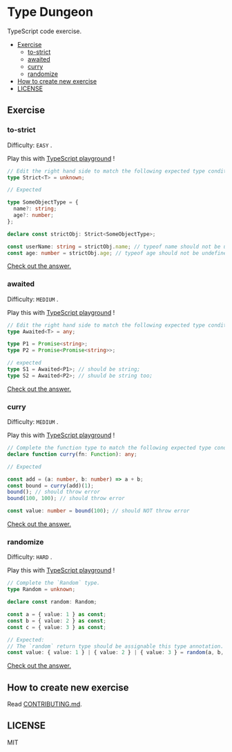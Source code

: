 <!-- This is a generated file. Don't touch directly! -->

# Type Dungeon

TypeScript code exercise.

<!-- toc -->

- [Exercise](#exercise)
  - [to-strict](#to-strict)
  - [awaited](#awaited)
  - [curry](#curry)
  - [randomize](#randomize)
- [How to create new exercise](#how-to-create-new-exercise)
- [LICENSE](#license)

<!-- tocstop -->

## Exercise

### to-strict

Difficulty: `EASY` .

Play this with <a href="https://www.typescriptlang.org/v2/play?#code/PTAEFEBMEsBdVgCwKagE7QOaPoghgHaSgDO0kqsA9qALZ6wDGiCKoAZlQDZdUDu0AplDIAHgAdkjWMmKwAnpNCMqRONFUkAdACgFSgMqwM0gDwAVAHygAvKACuBANYF+BANw6dICBKkzIL31UAypaZAB5ACMAK39zRVQ7AG8dUFACPHCAfgAuUmNBTE90vExkPIz7WijkNE8AX08dCkYuPDRUFQISeF6TWGiY-KMB01DwofjEy2bu3ocSOoA5LOR8-qLbAoGhrUzw91AfYKp2DLXSRCp7LmJXeFqHImR2QVljqp4defgy9aqNTq2020j2-yOJ0SZ1A-yuNzuGSoj1QjgobwIHzABFuXB0QA" target="_blank">TypeScript playground</a> !

```typescript
// Edit the right hand side to match the following expected type conditions.
type Strict<T> = unknown;

// Expected

type SomeObjectType = {
  name?: string;
  age?: number;
};

declare const strictObj: Strict<SomeObjectType>;

const userName: string = strictObj.name; // typeof name should not be undefined / null
const age: number = strictObj.age; // typeof age should not be undefined / null
```

<a href="https://www.typescriptlang.org/v2/play?#code/C4TwDgpgBAysBOBLAxsAPAFQHxQLxQG8oBtABSkQDsoBrCEAewDMoMBdAWgH4AuVstlAC+AbgBQYgPSSoAUQAekVBAAmE0JFgMAthADyAIwBWEVBnDR8BMVCiUAhrt5QAzgioBzcbfseIzygBXbQMIeHFRCRVTABt7eGhkBko3V3dUQyM+OCRUNBgdfWNTYHNILHExJJTgKECXMIA5Rwg+NyRKDzw03OBMgDoHXREoaSgNCGY7FtcACwZAmJU7BlrQuspopipVUbtFmKrk1N9W-ZCw7vaUPuN+05GxianTuYWllbXoQM2IbcpdjIgjFDkA" target="_blank">
  Check out the answer.
</a>
  
### awaited

Difficulty: `MEDIUM` .

Play this with <a href="https://www.typescriptlang.org/v2/play?#code/PTAEFEBMEsBdVgCwKagE7QOaPoghgHaSgDO0kqsA9qALZ6wDGiCKoAZlQDZdUDu0AplDIAHgAdkjWMmKwAnpNCMqRONFUkAdACgFSgIJ88cWQB4AKgD5QAXlCF5Abh17FqAAoBGO6A9oqWmgSZDMSWAwhKxd9TwAmX39A4NCkoJCwiMFMK2jXEBEJKRlINyUAZR97IxMSs29o0AKSRCoAVy5iACNUcMjMGPdQcoTq41NIerjG5sQ2ju7erKEEKioXIA" target="_blank">TypeScript playground</a> !

```typescript
// Edit the right hand side to match the following expected type conditions.
type Awaited<T> = any;

type P1 = Promise<string>;
type P2 = Promise<Promise<string>>;

// expected
type S1 = Awaited<P1>; // should be string;
type S2 = Awaited<P2>; // shuuld be string too;
```

<a href="https://www.typescriptlang.org/v2/play?#code/C4TwDgpgBAgg7gQwJbAgEwDwBUB8UC8UAFFlBAB6oB2aAzlAAoBOA9gLZK0QAySA1hAxIqAMwhMoADTwB+KAG8oABgBcsRCnQZpUAL5Q1i1VFK6AlAG0lAXQDcAKHuhIjAIwFGrDlwy1gTYQBzHAdnaAYAJg9mdk5BGO9BPwCqYJDHAHoMsnJIAGNUNCdwaABld0J4ZEKMBlcQqCyoWgALFgBXABs0KAAjaGSg0JKoUqjKjRrIhqbW9q6e-ub-IKhgFhYHIA" target="_blank">
  Check out the answer.
</a>
  
### curry

Difficulty: `MEDIUM` .

Play this with <a href="https://www.typescriptlang.org/v2/play?#code/PTAEGEHsFsAcBsCmAXRpkAs0DMCuA7AY2QEtJ90BPWNZSUaAQ2UI3S1G0nnkgHcS+AOahEADxrFEAEyo1QhctJKlyAOgBQ0xIXiMATjgLEyFQrn37KACmz4AXKABix1fgCUjxvkoBuDRogoACiEjqo0gGK+ADOyKCM0rIAvKDWjI74uNAARoj6ADSgOZnZefruoMkAfAmgANTF-tFxxZAEKQoWVulJ7tYAjO7+Oe340tbDoEExGO3wspj6-KKWkPoaox2DAAw7RQN7UzNzuAvsy3yryxsaLfEAbozwuIiluflVbduHO8dgs3msgAcgB5AAqFxW+RuGiAA" target="_blank">TypeScript playground</a> !

```typescript
// Complete the function type to match the following expected type condition.
declare function curry(fn: Function): any;

// Expected

const add = (a: number, b: number) => a + b;
const bound = curry(add)(1);
bound(); // should throw error
bound(100, 100); // should throw error

const value: number = bound(100); // should NOT throw error
```

<a href="https://www.typescriptlang.org/v2/play?#code/CYUwxgNghgTiAEAzArgOzAFwJYHtXzGRhgE8AeAFXhAA8MRVgBneAMTU11QD4AKAKHhJUALngUANPwCUYqrXqMWvKGKypEIGPACCE+ADojcJhjUat8AELT4AXm7x1m7QCV4AfngqxO2w+8jA1gAcyYxG3tHdzFUEAA3LQBufn4AejT4AFEaAAdwemBUsDxTeChgYHtvVXhUZABbACMtfSbYxpaYf0coeABqeCaUktQyppw0KrsCIlIVSuleAEZpFImp3jX4DPgmAAtJiCqMfZgcAHdqYhwYfg3GFYAGJ-1ll+3dg6OTs8vr853fijMrxKAQZAgDrNSwzB7AZ5PT6Zb7IY7wAByAHkqKdzlctID+EA" target="_blank">
  Check out the answer.
</a>
  
### randomize

Difficulty: `HARD` .

Play this with <a href="https://www.typescriptlang.org/v2/play?#code/PTAEGEHsFsAcBsCmAXRpkAs0AMBKBDAOwBMZt0BPWRAOgChkq0CSZQBeUAV0IGtDIAd0IBuOnWKIAxvHwAnNFMiEAzslByipaAC5QLbWLpLV6-B1ABvUADd88Loj0BGUAF9Q+FaBNqxv9QAjC2s7BydQACZ3T28A-2U1HxDbe0c9AGYYrx9E5CMQUABRAA9qKVRiHTpCgBUsUGxNVmhyBWQuOUJKalAVDEgueGJQQLQvFQBLAHNCfECkdAxJ70ZeogFkfGRJ5XoA1PC9ULSI1w8AHytD9KiYq5Oj0CyPTmbtAAp8ABpR36kAJRiIA" target="_blank">TypeScript playground</a> !

```typescript
// Complete the `Random` type.
type Random = unknown;

declare const random: Random;

const a = { value: 1 } as const;
const b = { value: 2 } as const;
const c = { value: 3 } as const;

// Expected:
// The `random` return type should be assignable this type annotation.
const value: { value: 1 } | { value: 2 } | { value: 3 } = random(a, b, c);
```

<a href="https://www.typescriptlang.org/v2/play?#code/C4TwDgpgBAYgrgOwMYB4CCUC8UCGCQA0UASlrvgHxkAUOATgOYDOAXFGgJRZXEDcAUP1CQoAVQQBLAPYIUANSKioEAB7AICACZNyIANoBdKtgDe-KFAAMbOQIsBGNtWoA6NwDc2orpip4QXKrqWjrUABYQOJpsEggAZhB0UAASkZpEbi7AOBIANjHxiVAAKjm5Pn74UAD8YpIy8lAAPilpRKV5VGwIEO6JAgC+eqJ6AOS5GgzAYaMGymoa2lY1y2z2BgJC4NDEeJpSALZkKMWK88FL-oYU1HESdEzAbKdQmXQQBwh4T2IVddKyF6iCibTQQJC5ejQJAyR5QOh7Q5sXZaQ6bGEIOE4MgmKDuHC5OAQNZQAa4HQYx4CSnAKAAIxxeIJRLYACZSeSoDTqbDaUhGfjCcSoABmDk4Cm8zYAemlUAAoipIEh1NF+LKShEoAADBGog7a+EQYBwOgIKDCaBMMJSOC5TT06ASpgSBhfOkTC1hCQ6S3kBBSbLAAEufg0plCti4wUsqD2DktaPM4XssmJiOxsVk7B6-YHWhEOlEJAcARAA" target="_blank">
  Check out the answer.
</a>
  
## How to create new exercise
Read [CONTRIBUTING.md](./CONTRIBUTING.md).

## LICENSE

MIT
